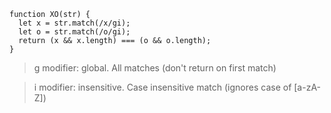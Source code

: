 	function XO(str) {
	  let x = str.match(/x/gi);
	  let o = str.match(/o/gi);
	  return (x && x.length) === (o && o.length);
	}
> g modifier: global. All matches (don't return on first match)

> i modifier: insensitive. Case insensitive match (ignores case of [a-zA-Z])
